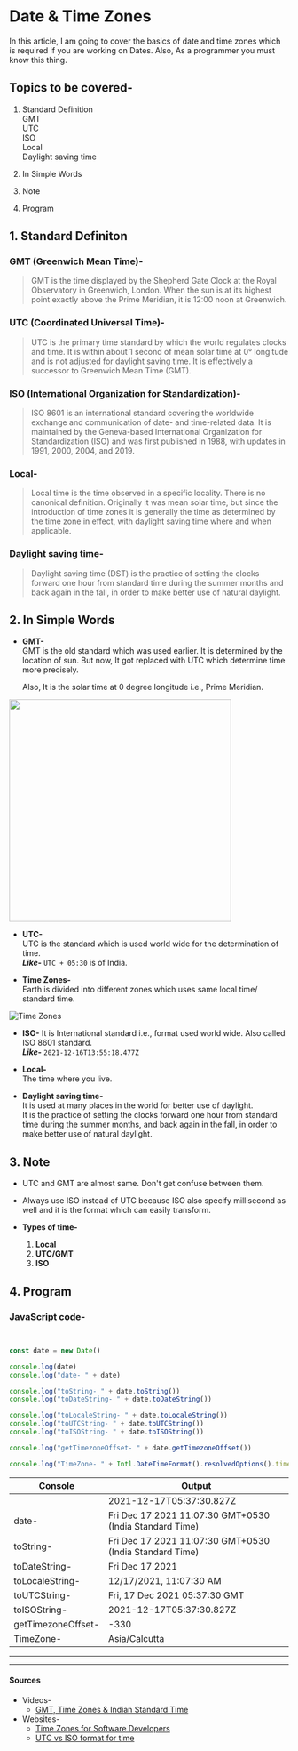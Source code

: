 # Date & Time Zones  

In this article, I am going to cover the basics of date and time zones which is required if you are working on Dates. Also, As a programmer you must know this thing.  

## Topics to be covered-  

1. Standard Definition  
   GMT  
   UTC  
   ISO  
   Local  
   Daylight saving time  

2. In Simple Words
3. Note
4. Program

## 1. Standard Definiton

### GMT (Greenwich Mean Time)-  

>GMT is the time displayed by the Shepherd Gate Clock at the Royal Observatory in Greenwich, London. When the sun is at its highest point exactly above the Prime Meridian, it is 12:00 noon at Greenwich.  

### UTC (Coordinated Universal Time)-  

>UTC is the primary time standard by which the world regulates clocks and time. It is within about 1 second of mean solar time at 0° longitude and is not adjusted for daylight saving time. It is effectively a successor to Greenwich Mean Time (GMT).  

### ISO (International Organization for Standardization)-  

>ISO 8601 is an international standard covering the worldwide exchange and communication of date- and time-related data. It is maintained by the Geneva-based International Organization for Standardization (ISO) and was first published in 1988, with updates in 1991, 2000, 2004, and 2019.  

### Local-  

>Local time is the time observed in a specific locality. There is no canonical definition. Originally it was mean solar time, but since the introduction of time zones it is generally the time as determined by the time zone in effect, with daylight saving time where and when applicable.  

### Daylight saving time-  

>Daylight saving time (DST) is the practice of setting the clocks forward one hour from standard time during the summer months and back again in the fall, in order to make better use of natural daylight.  

## 2. In Simple Words

* **GMT-**  
  GMT is the old standard which was used earlier. It is determined by the location of sun. But now, It got replaced with UTC which determine time more precisely.  

  Also, It is the solar time at 0 degree longitude i.e., Prime Meridian.  

<img src="https://cdn.britannica.com/63/2063-050-89E52B49/Perspective-globe-grid-parallels-meridians-longitude-latitude.jpg" width="400">  

* **UTC-**  
UTC is the standard which is used world wide for the determination of time.  
***Like-*** ` UTC + 05:30 ` is of India.  

* **Time Zones-**  
Earth is divided into different zones which uses same local time/ standard time.  

![Time Zones](https://laulima.hawaii.edu/access/content/group/dbd544e4-dcdd-4631-b8ad-3304985e1be2/book/chapter_1/timzone.gif)

* **ISO-**
It is International standard i.e., format used world wide. Also called ISO 8601 standard.  
***Like-*** ` 2021-12-16T13:55:18.477Z `  

* **Local-**  
The time where you live.  

* **Daylight saving time-**  
It is used at many places in the world for better use of daylight.  
It is the practice of setting the clocks forward one hour from standard time during the summer months, and back again in the fall, in order to make better use of natural daylight.

## 3. Note

* UTC and GMT are almost same. Don't get confuse between them.  
* Always use ISO instead of UTC because ISO also specify millisecond as well and it is the format which can easily transform.  

* **Types of time-**  
  1. **Local**  
  2. **UTC/GMT**  
  3. **ISO**

## 4. Program  

### JavaScript code-  

```js


const date = new Date()

console.log(date)
console.log("date- " + date)

console.log("toString- " + date.toString())
console.log("toDateString- " + date.toDateString())

console.log("toLocaleString- " + date.toLocaleString())
console.log("toUTCString- " + date.toUTCString())
console.log("toISOString- " + date.toISOString())

console.log("getTimezoneOffset- " + date.getTimezoneOffset())

console.log("TimeZone- " + Intl.DateTimeFormat().resolvedOptions().timeZone)

```  

| Console            | Output                                                  |
| ------------------ | ------------------------------------------------------- |
|                    | 2021-12-17T05:37:30.827Z                                |
| date-              | Fri Dec 17 2021 11:07:30 GMT+0530 (India Standard Time) |
| toString-          | Fri Dec 17 2021 11:07:30 GMT+0530 (India Standard Time) |
| toDateString-      | Fri Dec 17 2021                                         |
| toLocaleString-    | 12/17/2021, 11:07:30 AM                                 |
| toUTCString-       | Fri, 17 Dec 2021 05:37:30 GMT                           |
| toISOString-       | 2021-12-17T05:37:30.827Z                                |
| getTimezoneOffset- | -330                                                    |
| TimeZone-          | Asia/Calcutta                                           |  

---
---

#### Sources  

* Videos-  
  * [GMT, Time Zones & Indian Standard Time](https://youtu.be/viyERCiHgj0)  
* Websites-  
  * [Time Zones for Software Developers](https://betterprogramming.pub/time-zones-for-software-developers-7f21d5a407aa)  
  * [UTC vs ISO format for time](https://stackoverflow.com/questions/58847869/utc-vs-iso-format-for-time)  
